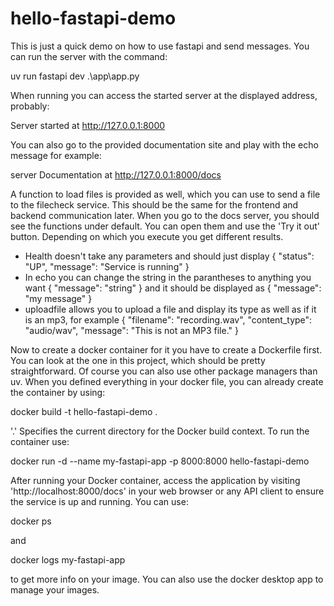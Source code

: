 # hello-fastapi-demo

This is just a quick demo on how to use fastapi and send messages. You can run the server with the command:

uv run fastapi dev .\app\app.py

When running you can access the started server at the displayed address, probably:

Server started at http://127.0.0.1:8000

You can also go to the provided documentation site and play with the echo message for example:

server   Documentation at http://127.0.0.1:8000/docs

A function to load files is provided as well, which you can use to send a file to the filecheck service. This should be the same for the frontend and backend communication later.
When you go to the docs server, you should see the functions under default. You can open them and use the 'Try it out' button. Depending on which you execute you get different results.
- Health doesn't take any parameters and should just display 
{
  "status": "UP",
  "message": "Service is running"
}
- In echo you can change the string in the parantheses to anything you want
{
  "message": "string"
}
and it should be displayed as 
{
  "message": "my message"
}
- uploadfile allows you to upload a file and display its type as well as if it is an mp3, for example
{
  "filename": "recording.wav",
  "content_type": "audio/wav",
  "message": "This is not an MP3 file."
}

Now to create a docker container for it you have to create a Dockerfile first. You can look at the one in this project, which should be pretty straightforward. Of course you can also use other package managers than uv. When you defined everything in your docker file, you can already create the container by using:

docker build -t hello-fastapi-demo .

'.' Specifies the current directory for the Docker build context.
To run the container use:

docker run -d --name my-fastapi-app -p 8000:8000 hello-fastapi-demo

After running your Docker container, access the application by visiting 'http://localhost:8000/docs' in your web browser or any API client to ensure the service is up and running. 
You can use:

docker ps

and 

docker logs my-fastapi-app

to get more info on your image.
You can also use the docker desktop app to manage your images.